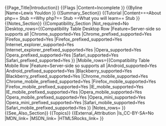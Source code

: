 {{Page_Title|Introduction}}
{{Flags
|Content=Incomplete
}}
{{Byline
|Name=Lewis Youldon
}}
{{Summary_Section}}
{{Tutorial
|Content===About php==
Stub
==Why php?==
Stub
==What you will learn==
Stub
}}
{{Notes_Section}}
{{Compatibility_Section
|Not_required=No
|Desktop_rows={{Compatibility Table Desktop Row
|Feature=Server-side so supports all
|Chrome_supported=Yes
|Chrome_prefixed_supported=Yes
|Firefox_supported=Yes
|Firefox_prefixed_supported=Yes
|Internet_explorer_supported=Yes
|Internet_explorer_prefixed_supported=Yes
|Opera_supported=Yes
|Opera_prefixed_supported=Yes
|Safari_supported=Yes
|Safari_prefixed_supported=Yes
}}
|Mobile_rows={{Compatibility Table Mobile Row
|Feature=Server-side so supports all
|Android_supported=Yes
|Android_prefixed_supported=Yes
|Blackberry_supported=Yes
|Blackberry_prefixed_supported=Yes
|Chrome_mobile_supported=Yes
|Chrome_mobile_prefixed_supported=Yes
|Firefox_mobile_supported=Yes
|Firefox_mobile_prefixed_supported=Yes
|IE_mobile_supported=Yes
|IE_mobile_prefixed_supported=Yes
|Opera_mobile_supported=Yes
|Opera_mobile_prefixed_supported=Yes
|Opera_mini_supported=Yes
|Opera_mini_prefixed_supported=Yes
|Safari_mobile_supported=Yes
|Safari_mobile_prefixed_supported=Yes
}}
|Notes_rows=
}}
{{See_Also_Section}}
{{Topics}}
{{External_Attribution
|Is_CC-BY-SA=No
|MDN_link=
|MSDN_link=
|HTML5Rocks_link=
}}